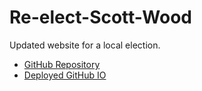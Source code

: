 # Re-elect-Scott-Wood
Updated website for a local election. 

* [GitHub Repository](https://github.com/jamierachael/Re-elect-Scott-Wood)
* [Deployed GitHub IO](https://jamierachael.github.io/Re-elect-Scott-Wood/)
